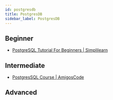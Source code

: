 ```yaml
---
id: postgresdb
title: PostgresDB
sidebar_label: PostgresDB
---
```


## Beginner

- [PostgreSQL Tutorial For Beginners | Simplilearn](https://www.youtube.com/watch?v=eMIxuk0nOkU)

## Intermediate

- [PostgresSQL Course | AmigosCode](https://www.youtube.com/playlist?list=PLwvrYc43l1MxAEOI_KwGe8l42uJxMoKeS)

## Advanced
